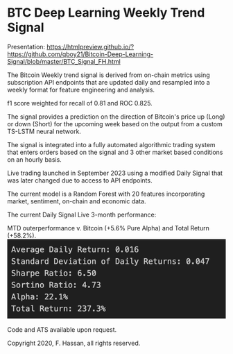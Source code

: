 # BTC Deep Learning Weekly Trend Signal
Presentation: https://htmlpreview.github.io/?https://github.com/qboy21/Bitcoin-Deep-Learning-Signal/blob/master/BTC_Signal_FH.html

The Bitcoin Weekly trend signal is derived from on-chain metrics using subscription API endpoints that are updated daily and resampled into a weekly format for feature engineering and analysis.

f1 score weighted for recall of 0.81 and ROC 0.825.

The signal provides a prediction on the direction of Bitcoin's price up (Long) or down (Short) for the upcoming week based on the output from a custom TS-LSTM neural network.

The signal is integrated into a fully automated algorithmic trading system that enters orders based on the signal and 3 other market based conditions on an hourly basis.

Live trading launched in September 2023 using a modified Daily Signal that was later changed due to access to API endpoints.

The current model is a Random Forest with 20 features incorporating market, sentiment, on-chain and economic data.

The current Daily Signal Live 3-month performance:

MTD outerperformance v. Bitcoin (+5.6% Pure Alpha) and Total Return (+58.2%).
![Bitcoin-Deep-Learning-Signal](sr.png)

Code and ATS available upon request.

Copyright 2020, F. Hassan, all rights reserved.
